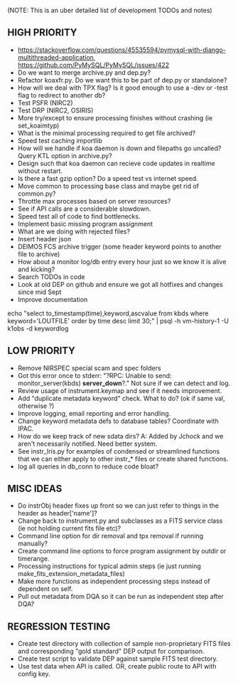 (NOTE: This is an uber detailed list of development TODOs and notes)


## HIGH PRIORITY
- https://stackoverflow.com/questions/45535594/pymysql-with-django-multithreaded-application, https://github.com/PyMySQL/PyMySQL/issues/422
- Do we want to merge archive.py and dep.py?
- Refactor koaxfr.py.  Do we want this to be part of dep.py or standalone?
- How will we deal with TPX flag?  Is it good enough to use a -dev or -test flag to redirect to another db?
- Test PSFR (NIRC2)
- Test DRP (NIRC2, OSIRIS)
- More try/except to ensure processing finishes without crashing (ie set_koaimtyp)
- What is the minimal processing required to get file archived?
- Speed test caching importlib
- How will we handle if koa daemon is down and filepaths go uncalled?  Query KTL option in archive.py?
- Design such that koa daemon can recieve code updates in realtime without restart.
- Is there a fast gzip option?  Do a speed test vs internet speed.
- Move common to processing base class and maybe get rid of common.py?
- Throttle max processes based on server resources?
- See if API calls are a considerable slowdown.
- Speed test all of code to find bottlenecks.
- Implement basic missing program assignment
- What are we doing with rejected files?
- Insert header json
- DEIMOS FCS archive trigger (some header keyword points to another file to archive)
- How about a monitor log/db entry every hour just so we know it is alive and kicking?
- Search TODOs in code
- Look at old DEP on github and ensure we got all hotfixes and changes since mid Sept
- Improve documentation

 echo "select to_timestamp(time),keyword,ascvalue from kbds where keyword='LOUTFILE' order by time desc limit 30;" | psql -h vm-history-1 -U k1obs -d keywordlog

## LOW PRIORITY
- Remove NIRSPEC special scam and spec folders
- Got this error once to stderr: "?RPC: Unable to send: monitor_server(kbds) __server_down__?."  Not sure if we can detect and log.
- Review usage of instrument.keymap and see if it needs improvement.
- Add "duplicate metadata keyword" check.  What to do? (ok if same val, otherwise ?)
- Improve logging, email reporting and error handling.
- Change keyword metadata defs to database tables?  Coordinate with IPAC.
- How do we keep track of new sdata dirs?  A: Added by Jchock and we aren't necessarily notified.  Need better system.
- See instr_lris.py for examples of condensed or streamlined functions that we can either apply to other instr_* files or create shared functions.
- log all queries in db_conn to reduce code bloat?

## MISC IDEAS
- Do instrObj header fixes up front so we can just refer to things in the header as header['name']?
- Change back to instrument.py and subclasses as a FITS service class (ie not holding current fits file etc)?
- Command line option for dir removal and tpx removal if running manually?
- Create command line options to force program assignment by outdir or timerange.
- Processing instructions for typical admin steps (ie just running make_fits_extension_metadata_files)
- Make more functions as independent processing steps instead of dependent on self.
- Pull out metadata from DQA so it can be run as independent step after DQA? 


## REGRESSION TESTING
- Create test directory with collection of sample non-proprietary FITS files and corresponding "gold standard" DEP output for comparison.
- Create test script to validate DEP against sample FITS test directory.
- Use test data when API is called.  OR, create public route to API with config key.






